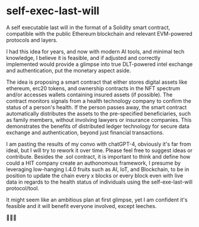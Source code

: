 # self-exec-last-will
A self executable last will in the format of a Solidity smart contract, compatible with the public Ethereum blockchain and relevant EVM-powered protocols and layers.

I had this idea for years, and now with modern AI tools, and minimal tech knowledge, I believe it is feasible, and if adjusted and correctly implemented would provide a glimpse into true DLT-powered intel exchange and authentication, put the monetary aspect aside.

The idea is proposing a smart contract that either stores digital assets like ethereum, erc20 tokens, and ownership contracts in the NFT spectrum and/or accesses wallets containing insured assets (if possible). The contract monitors signals from a health technology company to confirm the status of a person's health. If the person passes away, the smart contract automatically distributes the assets to the pre-specified beneficiaries, such as family members, without involving lawyers or insurance companies. This demonstrates the benefits of distributed ledger technology for secure data exchange and authentication, beyond just financial transactions.

I am pasting the results of my convo with chatGPT-4, obviously it's far from ideal, but I will try to rework it over time. Please feel free to suggest ideas or contribute. Besides the .sol  contract,  it is important to think and define how could a HIT company create an authonomous framework, I presume by leveraging low-hanging I.4.0 fruits such as AI, IoT, and Blockchain, to be in position to update the chain every x blocks or every block even with live data in regards to the health status of individuals using the self-exe-last-will protocol/tool.

It might seem like an ambitious plan at first glimpse, yet I am confident it's feasible and it will benefit everyone involved, except leeches.

🧬📃🤖
